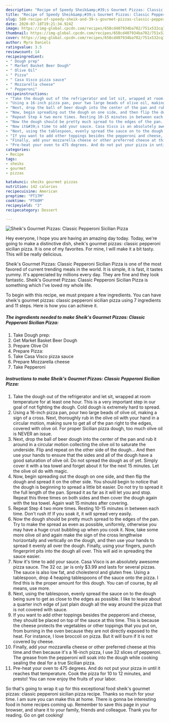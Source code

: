 ```yaml
---
description: "Recipe of Speedy Sheik&amp;#39;s Gourmet Pizzas: Classic Pepperoni Sicilian Pizza"
title: "Recipe of Speedy Sheik&amp;#39;s Gourmet Pizzas: Classic Pepperoni Sicilian Pizza"
slug: 580-recipe-of-speedy-sheik-and-39-s-gourmet-pizzas-classic-pepperoni-sicilian-pizza
date: 2020-07-18T19:21:34.924Z
image: https://img-global.cpcdn.com/recipes/658cd407934ba702/751x532cq70/sheiks-gourmet-pizzas-classic-pepperoni-sicilian-pizza-recipe-main-photo.jpg
thumbnail: https://img-global.cpcdn.com/recipes/658cd407934ba702/751x532cq70/sheiks-gourmet-pizzas-classic-pepperoni-sicilian-pizza-recipe-main-photo.jpg
cover: https://img-global.cpcdn.com/recipes/658cd407934ba702/751x532cq70/sheiks-gourmet-pizzas-classic-pepperoni-sicilian-pizza-recipe-main-photo.jpg
author: Myra Daniels
ratingvalue: 3.5
reviewcount: 14
recipeingredient:
- " Dough prep"
- " Market Basket Beer Dough"
- " Olive Oil"
- " Pizza"
- " Casa Visco pizza sauce"
- " Mozzarella cheese"
- " Pepperoni"
recipeinstructions:
- "Take the dough out of the refrigerator and let sit, wrapped at room temperature for at least one hour. This is a very important step in our goal of not fighting the dough. Cold dough is extremely hard to spread."
- "Using a 16-inch pizza pan, pour two large beads of olive oil, making a sign of a cross. Next, thoroughly rub in the olive oil with your hand in a circular motion, making sure to get all of the pan right to the edges, covered with olive oil. For proper Sicilian pizza dough, too much olive oil is NEVER an issue."
- "Next, drop the ball of beer dough into the center of the pan and rub it around in a circular motion collecting the olive oil to saturate the underside. Flip and repeat on the other side of the dough... And then use your hands to ensure that the sides and all of the dough have a good saturation of olive oil. Do not spread the dough as of yet. Simply cover it with a tea towel and forget about it for the next 15 minutes. Let the olive oil do with magic."
- "Now, begin spreading out the dough on one side, and then flip the dough and spread it on the other side. You should begin to notice that the dough is beginning to spread a little bit easier. Do not try to spread it the full length of the pan. Spread it as far as it will let you and stop. Repeat this three times on both sides and then cover the dough again with the tea towel. Again wait 15 minutes after covering."
- "Repeat Step 4 two more times. Resting 10-15 minutes in between each time. Don&#39;t rush it! If you soak it, it will spread very easily."
- "Now the dough should be pretty much spread to the edges of the pan. Try to make the spread as even as possible, uniformly, otherwise you may have a huge crust bubbling up when you cook it. Now, take some more olive oil and again make the sign of the cross lengthwise horizontally and vertically on the dough, and then use your hands to spread it evenly all over the dough. Finally, using your fingers, punch fingerprint pits into the dough all over. This will aid in spreading the sauce easier."
- "Now it&#39;s time to add your sauce. Casa Visco is an absolutely awesome pizza sauce. The 32 oz. jar is only $3.99 and lasts for several pizzas. The sauce is also low fat, and cholesterol and gluten free. Using a tablespoon, drop 4 heaping tablespoons of the sauce onto the pizza. I find this is the proper amount for this dough. You can of course, by all means, use more."
- "Next, using the tablespoon, evenly spread the sauce on to the dough being sure to get as close to the edges as possible. I like to leave about a quarter inch edge of just plain dough all the way around the pizza that is not covered with sauce."
- "If you want to add other toppings besides the pepperoni and cheese, they should be placed on top of the sauce at this time. This is because the cheese protects the vegetables or other toppings that you put on, from burning in the oven because they are not directly exposed to the heat. For instance, I love broccoli on pizza. But it will burn if it is not covered by cheese."
- "Finally, add your mozzarella cheese or other preferred cheese at this time.and then because it&#39;s a 16-inch pizza, I use 32 slices of pepperoni. The grease from the pepperoni will soak into the dough while cooking sealing the deal for a true Sicilian pizza."
- "Pre-heat your oven to 475 degrees. And do not put your pizza in until it reaches that temperature. Cook the pizza for 10 to 12 minutes, and presto! You can now enjoy the fruits of your labor."
categories:
- Recipe
tags:
- sheiks
- gourmet
- pizzas

katakunci: sheiks gourmet pizzas 
nutrition: 142 calories
recipecuisine: American
preptime: "PT17M"
cooktime: "PT60M"
recipeyield: "3"
recipecategory: Dessert

---
```



![Sheik&#39;s Gourmet Pizzas: Classic Pepperoni Sicilian Pizza](https://img-global.cpcdn.com/recipes/658cd407934ba702/751x532cq70/sheiks-gourmet-pizzas-classic-pepperoni-sicilian-pizza-recipe-main-photo.jpg)

Hey everyone, I hope you are having an amazing day today. Today, we're going to make a distinctive dish, sheik&#39;s gourmet pizzas: classic pepperoni sicilian pizza. It is one of my favorites. For mine, I will make it a bit tasty. This will be really delicious.



Sheik&#39;s Gourmet Pizzas: Classic Pepperoni Sicilian Pizza is one of the most favored of current trending meals in the world. It is simple, it is fast, it tastes yummy. It's appreciated by millions every day. They are fine and they look fantastic. Sheik&#39;s Gourmet Pizzas: Classic Pepperoni Sicilian Pizza is something which I've loved my whole life.


To begin with this recipe, we must prepare a few ingredients. You can have sheik&#39;s gourmet pizzas: classic pepperoni sicilian pizza using 7 ingredients and 11 steps. Here is how you can achieve it.

<!--inarticleads1-->

##### The ingredients needed to make Sheik&#39;s Gourmet Pizzas: Classic Pepperoni Sicilian Pizza:

1. Take  Dough prep:
1. Get  Market Basket Beer Dough
1. Prepare  Olive Oil
1. Prepare  Pizza:
1. Take  Casa Visco pizza sauce
1. Prepare  Mozzarella cheese
1. Take  Pepperoni




<!--inarticleads2-->

##### Instructions to make Sheik&#39;s Gourmet Pizzas: Classic Pepperoni Sicilian Pizza:

1. Take the dough out of the refrigerator and let sit, wrapped at room temperature for at least one hour. This is a very important step in our goal of not fighting the dough. Cold dough is extremely hard to spread.
1. Using a 16-inch pizza pan, pour two large beads of olive oil, making a sign of a cross. Next, thoroughly rub in the olive oil with your hand in a circular motion, making sure to get all of the pan right to the edges, covered with olive oil. For proper Sicilian pizza dough, too much olive oil is NEVER an issue.
1. Next, drop the ball of beer dough into the center of the pan and rub it around in a circular motion collecting the olive oil to saturate the underside. Flip and repeat on the other side of the dough... And then use your hands to ensure that the sides and all of the dough have a good saturation of olive oil. Do not spread the dough as of yet. Simply cover it with a tea towel and forget about it for the next 15 minutes. Let the olive oil do with magic.
1. Now, begin spreading out the dough on one side, and then flip the dough and spread it on the other side. You should begin to notice that the dough is beginning to spread a little bit easier. Do not try to spread it the full length of the pan. Spread it as far as it will let you and stop. Repeat this three times on both sides and then cover the dough again with the tea towel. Again wait 15 minutes after covering.
1. Repeat Step 4 two more times. Resting 10-15 minutes in between each time. Don&#39;t rush it! If you soak it, it will spread very easily.
1. Now the dough should be pretty much spread to the edges of the pan. Try to make the spread as even as possible, uniformly, otherwise you may have a huge crust bubbling up when you cook it. Now, take some more olive oil and again make the sign of the cross lengthwise horizontally and vertically on the dough, and then use your hands to spread it evenly all over the dough. Finally, using your fingers, punch fingerprint pits into the dough all over. This will aid in spreading the sauce easier.
1. Now it&#39;s time to add your sauce. Casa Visco is an absolutely awesome pizza sauce. The 32 oz. jar is only $3.99 and lasts for several pizzas. The sauce is also low fat, and cholesterol and gluten free. Using a tablespoon, drop 4 heaping tablespoons of the sauce onto the pizza. I find this is the proper amount for this dough. You can of course, by all means, use more.
1. Next, using the tablespoon, evenly spread the sauce on to the dough being sure to get as close to the edges as possible. I like to leave about a quarter inch edge of just plain dough all the way around the pizza that is not covered with sauce.
1. If you want to add other toppings besides the pepperoni and cheese, they should be placed on top of the sauce at this time. This is because the cheese protects the vegetables or other toppings that you put on, from burning in the oven because they are not directly exposed to the heat. For instance, I love broccoli on pizza. But it will burn if it is not covered by cheese.
1. Finally, add your mozzarella cheese or other preferred cheese at this time.and then because it&#39;s a 16-inch pizza, I use 32 slices of pepperoni. The grease from the pepperoni will soak into the dough while cooking sealing the deal for a true Sicilian pizza.
1. Pre-heat your oven to 475 degrees. And do not put your pizza in until it reaches that temperature. Cook the pizza for 10 to 12 minutes, and presto! You can now enjoy the fruits of your labor.




So that's going to wrap it up for this exceptional food sheik&#39;s gourmet pizzas: classic pepperoni sicilian pizza recipe. Thanks so much for your time. I am sure you can make this at home. There is gonna be interesting food in home recipes coming up. Remember to save this page in your browser, and share it to your family, friends and colleague. Thank you for reading. Go on get cooking!

